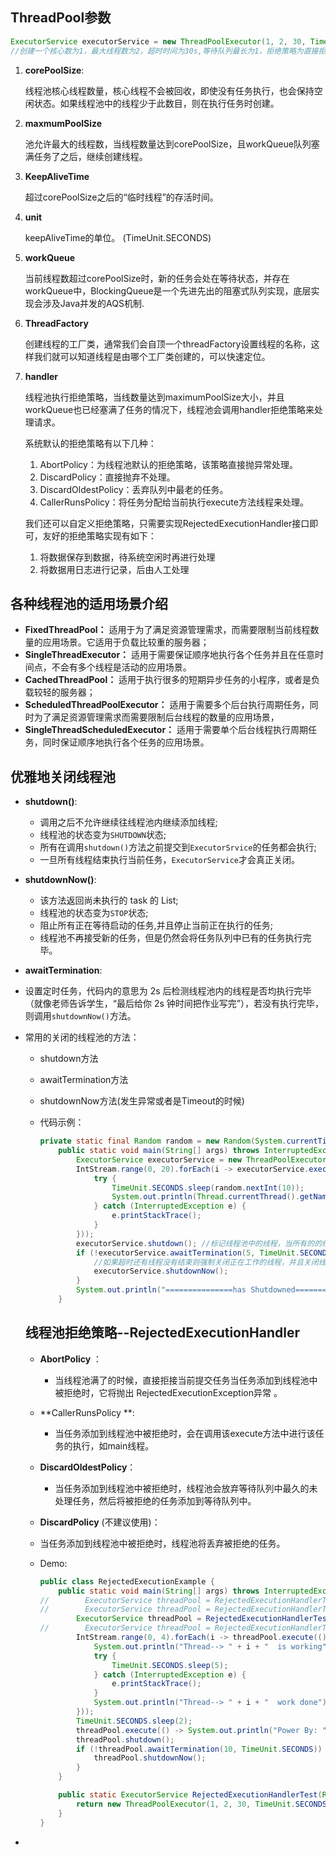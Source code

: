 ## ThreadPool参数

```java
ExecutorService executorService = new ThreadPoolExecutor(1, 2, 30, TimeUnit.SECONDS, new ArrayBlockingQueue<>(1), Thread::new, new ThreadPoolExecutor.AbortPolicy());
//创建一个核心数为1，最大线程数为2，超时时间为30s,等待队列最长为1，拒绝策略为直接拒绝(抛出异常)的线程池
```



1. **corePoolSize**:

    线程池核心线程数量，核心线程不会被回收，即使没有任务执行，也会保持空闲状态。如果线程池中的线程少于此数目，则在执行任务时创建。 

2. **maxmumPoolSize**

   池允许最大的线程数，当线程数量达到corePoolSize，且workQueue队列塞满任务了之后，继续创建线程。

3. **KeepAliveTime**

    超过corePoolSize之后的“临时线程”的存活时间。 

4. **unit**

    keepAliveTime的单位。 (TimeUnit.SECONDS)

5. **workQueue**

    当前线程数超过corePoolSize时，新的任务会处在等待状态，并存在workQueue中，BlockingQueue是一个先进先出的阻塞式队列实现，底层实现会涉及Java并发的AQS机制.

6. **ThreadFactory**

    创建线程的工厂类，通常我们会自顶一个threadFactory设置线程的名称，这样我们就可以知道线程是由哪个工厂类创建的，可以快速定位。 

7. **handler**

   线程池执行拒绝策略，当线数量达到maximumPoolSize大小，并且workQueue也已经塞满了任务的情况下，线程池会调用handler拒绝策略来处理请求。

   系统默认的拒绝策略有以下几种：

   1. AbortPolicy：为线程池默认的拒绝策略，该策略直接抛异常处理。
   2. DiscardPolicy：直接抛弃不处理。
   3. DiscardOldestPolicy：丢弃队列中最老的任务。
   4. CallerRunsPolicy：将任务分配给当前执行execute方法线程来处理。

   我们还可以自定义拒绝策略，只需要实现RejectedExecutionHandler接口即可，友好的拒绝策略实现有如下：

   1. 将数据保存到数据，待系统空闲时再进行处理
   2. 将数据用日志进行记录，后由人工处理



## 各种线程池的适用场景介绍

- **FixedThreadPool：** 适用于为了满足资源管理需求，而需要限制当前线程数量的应用场景。它适用于负载比较重的服务器；
- **SingleThreadExecutor：** 适用于需要保证顺序地执行各个任务并且在任意时间点，不会有多个线程是活动的应用场景。
- **CachedThreadPool：** 适用于执行很多的短期异步任务的小程序，或者是负载较轻的服务器；
- **ScheduledThreadPoolExecutor：** 适用于需要多个后台执行周期任务，同时为了满足资源管理需求而需要限制后台线程的数量的应用场景，
- **SingleThreadScheduledExecutor：** 适用于需要单个后台线程执行周期任务，同时保证顺序地执行各个任务的应用场景。

## 优雅地关闭线程池

+ **shutdown()**:

  + 调用之后不允许继续往线程池内继续添加线程;
  + 线程池的状态变为`SHUTDOWN`状态;
  + 所有在调用`shutdown()`方法之前提交到`ExecutorSrvice`的任务都会执行;
  + 一旦所有线程结束执行当前任务，`ExecutorService`才会真正关闭。

+ **shutdownNow()**:

  +  该方法返回尚未执行的 task 的 List;
  + 线程池的状态变为`STOP`状态;
  + 阻止所有正在等待启动的任务,并且停止当前正在执行的任务;
  + 线程池不再接受新的任务，但是仍然会将任务队列中已有的任务执行完毕。

+  **awaitTermination**:

  + 设置定时任务，代码内的意思为 2s 后检测线程池内的线程是否均执行完毕（就像老师告诉学生，“最后给你 2s 钟时间把作业写完”），若没有执行完毕，则调用`shutdownNow()`方法。 

+ 常用的关闭的线程池的方法：

  +  shutdown方法
  + awaitTermination方法
  + shutdownNow方法(发生异常或者是Timeout的时候) 

  + 代码示例：

    ```java
    private static final Random random = new Random(System.currentTimeMillis());
        public static void main(String[] args) throws InterruptedException {
            ExecutorService executorService = new ThreadPoolExecutor(10, 20, 30, TimeUnit.SECONDS, new ArrayBlockingQueue<>(1), Thread::new, new ThreadPoolExecutor.AbortPolicy());
            IntStream.range(0, 20).forEach(i -> executorService.execute(() -> {
                try {
                    TimeUnit.SECONDS.sleep(random.nextInt(10));
                    System.out.println(Thread.currentThread().getName() + " [" + i + "] finish done");
                } catch (InterruptedException e) {
                    e.printStackTrace();
                }
            }));
            executorService.shutdown(); //标记线程池中的线程，当所有的的线程都执行完毕后，线程池关闭
            if (!executorService.awaitTermination(5, TimeUnit.SECONDS)) {
                //如果超时还有线程没有结束则强制关闭正在工作的线程，并且关闭线程池
                executorService.shutdownNow();
            }
            System.out.println("===============has Shutdowned========== ");
        }
    ```

  
  ##  线程池拒绝策略--RejectedExecutionHandler
  
  + **AbortPolicy** ：
    
    + 当线程池满了的时候，直接拒接当前提交任务当任务添加到线程池中被拒绝时，它将抛出 RejectedExecutionException异常 。
  + **CallerRunsPolicy **:
    
    +  当任务添加到线程池中被拒绝时，会在调用该execute方法中进行该任务的执行，如main线程。
  + **DiscardOldestPolicy**：
    
    + 当任务添加到线程池中被拒绝时，线程池会放弃等待队列中最久的未处理任务，然后将被拒绝的任务添加到等待队列中。 
  + **DiscardPolicy** (不建议使用)：
    
  +   当任务添加到线程池中被拒绝时，线程池将丢弃被拒绝的任务。 
    
  + Demo:
  
    ```java
    public class RejectedExecutionExample {
        public static void main(String[] args) throws InterruptedException {
    //        ExecutorService threadPool = RejectedExecutionHandlerTest(new ThreadPoolExecutor.AbortPolicy());//直接拒绝,抛出 RejectedExecutionException异常
    //        ExecutorService threadPool = RejectedExecutionHandlerTest(new ThreadPoolExecutor.CallerRunsPolicy());// 当任务添加到线程池中被拒绝时，会在线程池当前正在运行的Thread线程池中处理被拒绝的任务。
            ExecutorService threadPool = RejectedExecutionHandlerTest(new ThreadPoolExecutor.DiscardOldestPolicy());// 当任务添加到线程池中被拒绝时，线程池会放弃等待队列中最旧的未处理任务，然后将被拒绝的任务添加到等待队列中。
    //        ExecutorService threadPool = RejectedExecutionHandlerTest(new ThreadPoolExecutor.DiscardPolicy());//直接拒绝
            IntStream.range(0, 4).forEach(i -> threadPool.execute(() -> {
                System.out.println("Thread--> " + i + "  is working");
                try {
                    TimeUnit.SECONDS.sleep(5);
                } catch (InterruptedException e) {
                    e.printStackTrace();
                }
                System.out.println("Thread--> " + i + "  work done");
            }));
            TimeUnit.SECONDS.sleep(2);
            threadPool.execute(() -> System.out.println("Power By: " + Thread.currentThread().getName()));
            threadPool.shutdown();
            if (!threadPool.awaitTermination(10, TimeUnit.SECONDS)) {
                threadPool.shutdownNow();
            }
        }
    
        public static ExecutorService RejectedExecutionHandlerTest(RejectedExecutionHandler handler) {
            return new ThreadPoolExecutor(1, 2, 30, TimeUnit.SECONDS, new LinkedBlockingDeque<>(2), Executors.defaultThreadFactory(), handler);
        }
    }
    ```
  
    

- 

